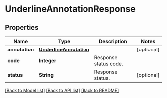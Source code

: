 ﻿
# UnderlineAnnotationResponse


## Properties
Name | Type | Description | Notes
------------ | ------------- | ------------- | -------------
**annotation** | [**UnderlineAnnotation**](UnderlineAnnotation.md) |  | [optional]
**code** | **Integer** | Response status code. | 
**status** | **String** | Response status. | [optional]


[[Back to Model list]](../../README.md#documentation-for-models) [[Back to API list]](../../README.md#documentation-for-api-endpoints) [[Back to README]](../../README.md)


